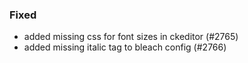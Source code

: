 ### Fixed

- added missing css for font sizes in ckeditor (#2765)
- added missing italic tag to bleach config (#2766)
